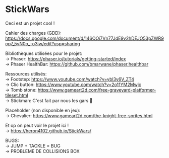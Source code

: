 StickWars
=========

Ceci est un projet cool !  
   
Cahier des charges (GDD): https://docs.google.com/document/d/146OOi7Vn77JdE9v2hDEJO53pZWR9op7_5vN0o_-o3iw/edit?usp=sharing  
  
Bibliothèques utilisées pour le projet:  
-\> Phaser: https://phaser.io/tutorials/getting-started/index  
-\> Phaser HealthBar: https://github.com/bmarwane/phaser.healthbar
  
  
Ressources utilisés:  
-\> Footstep: https://www.youtube.com/watch?v=ybl3y6V_ZT4  
-\> Clic button: https://www.youtube.com/watch?v=2o11YM2Mwjc  
-\> Tomb stone: https://www.gameart2d.com/free-graveyard-platformer-tileset.html  
-\> Stickman: C'est fait par nous les gars 🤘   
  
Placeholder (non disponible en jeu):  
-\> Chevalier: https://www.gameart2d.com/the-knight-free-sprites.html

Et op on peut voir le projet ici !  
-\> https://heron4102.github.io/StickWars/  
  
BUGS:  
-\> JUMP + TACKLE = BUG  
-\> PROBLEME DE COLLISIONS BOX